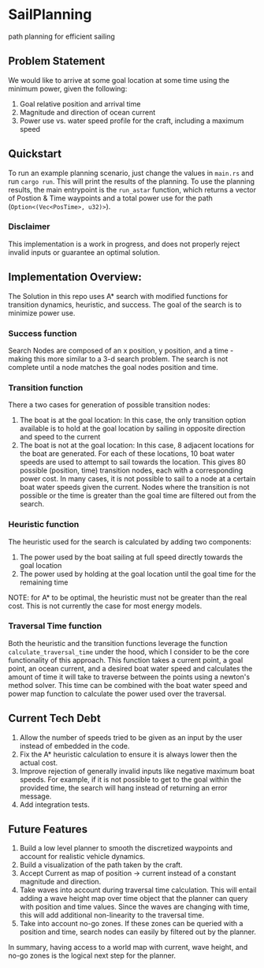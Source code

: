 # SailPlanning
path planning for efficient sailing 

## Problem Statement 
We would like to arrive at some goal location at some time using the minimum power, given the following:
1. Goal relative position and arrival time
1. Magnitude and direction of ocean current
1. Power use vs. water speed profile for the craft, including a maximum speed

## Quickstart
To run an example planning scenario, just change the values in `main.rs` and run `cargo run`. This will print the results of the planning. To use the planning results, the main entrypoint is the `run_astar` function, which returns a vector of Postion & Time waypoints and a total power use for the path (`Option<(Vec<PosTime>, u32)>`).

### Disclaimer
This implementation is a work in progress, and does not properly reject invalid inputs or guarantee an optimal solution.

## Implementation Overview:
The Solution in this repo uses A* search with modified functions for transition dynamics, heuristic, and success. The goal of the search is to minimize power use. 

### Success function
Search Nodes are composed of an x position, y position, and a time - making this more similar to a 3-d search problem. The search is not complete until a node matches the goal nodes position and time. 

### Transition function
There a two cases for generation of possible transition nodes:
1. The boat is at the goal location: In this case, the only transition option available is to hold at the goal location by sailing in opposite direction and speed to the current
2. The boat is not at the goal location: In this case, 8 adjacent locations for the boat are generated. For each of these locations, 10 boat water speeds are used to attempt to sail towards the location. This gives 80 possible (position, time) transition nodes, each with a corresponding power cost. In many cases, it is not possible to sail to a node at a certain boat water speeds given the current. Nodes where the transition is not possible or the time is greater than the goal time are filtered out from the search.

### Heuristic function
The heuristic used for the search is calculated by adding two components:
1. The power used by the boat sailing at full speed directly towards the goal location
2. The power used by holding at the goal location until the goal time for the remaining time

NOTE: for A* to be optimal, the heuristic must not be greater than the real cost. This is not currently the case for most energy models.

### Traversal Time function
Both the heuristic and the transition functions leverage the function `calculate_traversal_time` under the hood, which I consider to be the core functionality of this approach. This function takes a current point, a goal point, an ocean current, and a desired boat water speed and calculates the amount of time it will take to traverse between the points using a newton's method solver. This time can be combined with the boat water speed and power map function to calculate the power used over the traversal.

## Current Tech Debt
1. Allow the number of speeds tried to be given as an input by the user instead of embedded in the code.
1. Fix the A* heuristic calculation to ensure it is always lower then the actual cost.
1. Improve rejection of generally invalid inputs like negative maximum boat speeds. For example, if it is not possible to get to the goal within the provided time, the search will hang instead of returning an error message.
1. Add integration tests.

## Future Features
1. Build a low level planner to smooth the discretized waypoints and account for realistic vehicle dynamics.
1. Build a visualization of the path taken by the craft.
1. Accept Current as map of position -> current instead of a constant magnitude and direction.
1. Take waves into account during traversal time calculation. This will entail adding a wave height map over time object that the planner can query with position and time values. Since the waves are changing with time, this will add additional non-linearity to the traversal time.
1. Take into account no-go zones. If these zones can be queried with a position and time, search nodes can easily by filtered out by the planner. 

In summary, having access to a world map with current, wave height, and no-go zones is the logical next step for the planner.